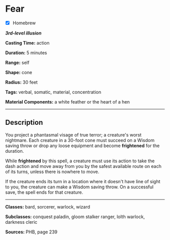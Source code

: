 # Fear

- [x] Homebrew

***3rd-level illusion***

**Casting Time:** action

**Duration:** 5 minutes

**Range:** self

**Shape:** cone

**Radius:** 30 feet

**Tags:** verbal, somatic, material, concentration

**Material Components:** a white feather or the heart of a hen

---

## Description
You project a phantasmal visage of true terror; a creature's worst nightmare. Each creature in a 30-foot cone must succeed on a Wisdom saving throw or drop any loose equipment and become **frightened** for the duration.

While **frightened** by this spell, a creature must use its action to take the dash action and move away from you by the safest available route on each of its turns, unless there is nowhere to move.

If the creature ends its turn in a location where it doesn't have line of sight to you, the creature can make a Wisdom saving throw. On a successful save, the spell ends for that creature.

---

**Classes:** bard, sorcerer, warlock, wizard

**Subclasses:** conquest paladin, gloom stalker ranger, lolth warlock, darkness cleric

**Sources:** PHB, page 239
